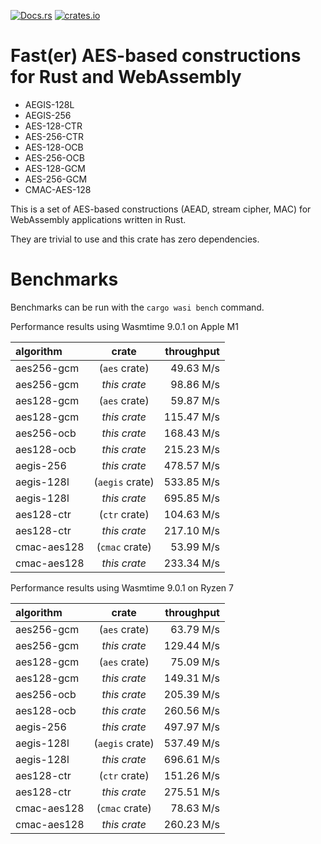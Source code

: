 [![Docs.rs](https://docs.rs/aes-wasm/badge.svg)](https://docs.rs/aes-wasm/)
[![crates.io](https://img.shields.io/crates/v/aes-wasm.svg)](https://crates.io/crates/aes-wasm)

# Fast(er) AES-based constructions for Rust and WebAssembly

* AEGIS-128L
* AEGIS-256
* AES-128-CTR
* AES-256-CTR
* AES-128-OCB
* AES-256-OCB
* AES-128-GCM
* AES-256-GCM
* CMAC-AES-128

This is a set of AES-based constructions (AEAD, stream cipher, MAC) for WebAssembly applications written in Rust.

They are trivial to use and this crate has zero dependencies.

# Benchmarks

Benchmarks can be run with the `cargo wasi bench` command.

Performance results using Wasmtime 9.0.1 on Apple M1

| algorithm   |      crate      | throughput |
| :---------- | :-------------: | ---------: |
| aes256-gcm  |  (`aes` crate)  |  49.63 M/s |
| aes256-gcm  |  *this crate*   |  98.86 M/s |
| aes128-gcm  |  (`aes` crate)  |  59.87 M/s |
| aes128-gcm  |  *this crate*   | 115.47 M/s |
| aes256-ocb  |  *this crate*   | 168.43 M/s |
| aes128-ocb  |  *this crate*   | 215.23 M/s |
| aegis-256   |  *this crate*   | 478.57 M/s |
| aegis-128l  | (`aegis` crate) | 533.85 M/s |
| aegis-128l  |  *this crate*   | 695.85 M/s |
| aes128-ctr  |  (`ctr` crate)  | 104.63 M/s |
| aes128-ctr  |  *this crate*   | 217.10 M/s |
| cmac-aes128 | (`cmac` crate)  |  53.99 M/s |
| cmac-aes128 |  *this crate*   | 233.34 M/s |

Performance results using Wasmtime 9.0.1 on Ryzen 7

| algorithm   |      crate      | throughput |
| :---------- | :-------------: | ---------: |
| aes256-gcm  |  (`aes` crate)  |  63.79 M/s |
| aes256-gcm  |  *this crate*   | 129.44 M/s |
| aes128-gcm  |  (`aes` crate)  |  75.09 M/s |
| aes128-gcm  |  *this crate*   | 149.31 M/s |
| aes256-ocb  |  *this crate*   | 205.39 M/s |
| aes128-ocb  |  *this crate*   | 260.56 M/s |
| aegis-256   |  *this crate*   | 497.97 M/s |
| aegis-128l  | (`aegis` crate) | 537.49 M/s |
| aegis-128l  |  *this crate*   | 696.61 M/s |
| aes128-ctr  |  (`ctr` crate)  | 151.26 M/s |
| aes128-ctr  |  *this crate*   | 275.51 M/s |
| cmac-aes128 | (`cmac` crate)  |  78.63 M/s |
| cmac-aes128 |  *this crate*   | 260.23 M/s |
